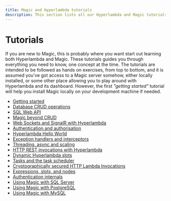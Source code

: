 ```yaml
---
title: Magic and Hyperlambda tutorials
description: This section lists all our Hyperlambda and Magic tutorials, and walks you through everything, starting from a simple Hello World Hyperlambda application, through authentication, authorization and web sockets, to the point where you create multi threaded and super scalable web apps using Magic.
---
```


# Tutorials

If you are new to Magic, this is probably where you want start out learning both Hyperlambda and Magic.
These tutorials guides you through everything you need to know, one concept at the time. The tutorials are intended to
be followed as hands on exercises, from top to bottom, and it is assumed you've got access to a Magic server somehow, either
locally installed, or some other place allowing you to play around with Hyperlambda and its dashboard. However, the
first _"getting started"_ tutorial will help you install Magic locally on your development machine if needed.

* [Getting started](/tutorials/getting-started/)
* [Database CRUD operations](/tutorials/database-crud/)
* [SQL Web API](/tutorials/sql-web-api/)
* [Magic beyond CRUD](/tutorials/cloud-ide/)
* [Web Sockets and SignalR with Hyperlambda](/tutorials/web-sockets/)
* [Authentication and authorisation](/tutorials/auth/)
* [Hyperlambda Hello World](/tutorials/hello-world-endpoint/)
* [Exception handlers and interceptors](/tutorials/super-dry/)
* [Threading, async and scaling](/tutorials/threading/)
* [HTTP REST invocations with Hyperlambda](/tutorials/http-rest/)
* [Dynamic Hyperlambda slots](/tutorials/dynamic-slots/)
* [Tasks and the task scheduler](/tutorials/task-scheduler/)
* [Cryptographically secured HTTP Lambda Invocations](/tutorials/crypto-lambda-http/)
* [Expressions, slots, and nodes](/tutorials/expressions-slots-nodes/)
* [Authentication internals](/tutorials/auth-internals/)
* [Using Magic with SQL Server](/tutorials/sql-server/)
* [Using Magic with PostgreSQL](/tutorials/postgresql/)
* [Using Magic with MySQL](/tutorials/mysql/)
